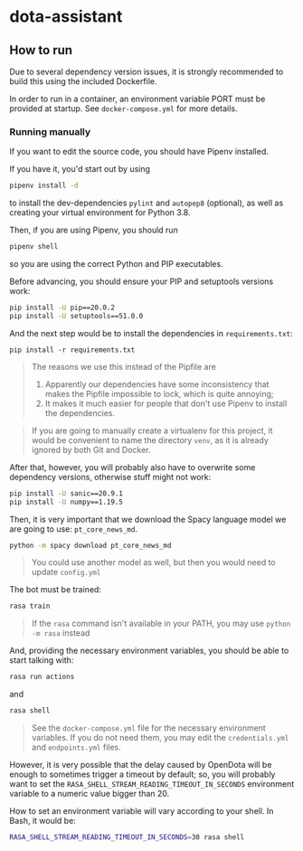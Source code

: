 # dota-assistant

## How to run

Due to several dependency version issues, it is strongly recommended to build this using the included Dockerfile.

In order to run in a container, an environment variable PORT must be provided at startup. See `docker-compose.yml` for more details.

### Running manually

If you want to edit the source code, you should have Pipenv installed.

If you have it, you'd start out by using

```bash
pipenv install -d
```

to install the dev-dependencies `pylint` and `autopep8` (optional), as well as creating your virtual environment for Python 3.8.

Then, if you are using Pipenv, you should run

```bash
pipenv shell
```

so you are using the correct Python and PIP executables.

Before advancing, you should ensure your PIP and setuptools versions work:

```bash
pip install -U pip==20.0.2
pip install -U setuptools==51.0.0
```

And the next step would be to install the dependencies in `requirements.txt`:

```
pip install -r requirements.txt
```

> The reasons we use this instead of the Pipfile are
>
> 1. Apparently our dependencies have some inconsistency that makes the Pipfile impossible to lock, which is quite annoying;
> 2. It makes it much easier for people that don't use Pipenv to install the dependencies.

> If you are going to manually create a virtualenv for this project, it would be convenient to name the directory `venv`, as it is already ignored by both Git and Docker.

After that, however, you will probably also have to overwrite some dependency versions, otherwise stuff might not work:

```bash
pip install -U sanic==20.9.1
pip install -U numpy==1.19.5
```

Then, it is very important that we download the Spacy language model we are going to use: `pt_core_news_md`.

```bash
python -m spacy download pt_core_news_md
```

> You could use another model as well, but then you would need to update `config.yml`

The bot must be trained:

```bash
rasa train
```

> If the `rasa` command isn't available in your PATH, you may use `python -m rasa` instead

And, providing the necessary environment variables, you should be able to start talking with:

```bash
rasa run actions
```

and

```bash
rasa shell
```

> See the `docker-compose.yml` file for the necessary environment variables. If you do not need them, you may edit the `credentials.yml` and `endpoints.yml` files.

However, it is very possible that the delay caused by OpenDota will be enough to sometimes trigger a timeout by default; so, you will probably want to set the `RASA_SHELL_STREAM_READING_TIMEOUT_IN_SECONDS` environment variable to a numeric value bigger than 20.

How to set an environment variable will vary according to your shell. In Bash, it would be:

```bash
RASA_SHELL_STREAM_READING_TIMEOUT_IN_SECONDS=30 rasa shell
```
